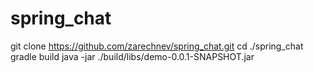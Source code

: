 # spring_chat

git clone https://github.com/zarechnev/spring_chat.git
cd ./spring_chat
gradle build
java -jar ./build/libs/demo-0.0.1-SNAPSHOT.jar
